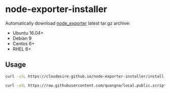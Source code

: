 # node-exporter-installer

Automatically download [node_exporter](https://github.com/prometheus/node_exporter) latest tar.gz archive:

* Ubuntu 16.04+
* Debian 9
* Centos 6+
* RHEL 6+

## Usage

```bash
curl -sSL https://cloudesire.github.io/node-exporter-installer/install.sh | sudo sh
```

```bash
curl -sSL https://raw.githubusercontent.com/quangna/local.public.scripts/master/node-exporter/install.sh | sudo sh
```
